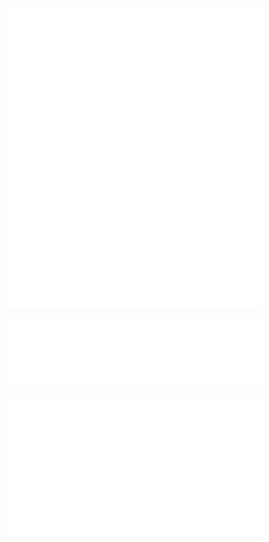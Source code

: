 ![Overview](https://raw.githubusercontent.com/joekendal/gh-stats/master/generated/overview.svg)
![Languages](https://raw.githubusercontent.com/joekendal/gh-stats/master/generated/languages.svg)

![RecentLanguages](https://raw.githubusercontent.com/joekendal/joekendal/main/metrics.plugin.languages.recent.svg)

![Trophies](https://raw.githubusercontent.com/joekendal/joekendal/main/metrics.plugin.achievements.svg)
